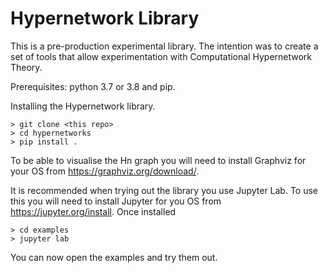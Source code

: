 # Hypernetwork Library

This is a pre-production experimental library.  The intention was to create a set of tools that allow experimentation with Computational Hypernetwork Theory.

Prerequisites: python 3.7 or 3.8 and pip.

Installing the Hypernetwork library.

    > git clone <this repo>
    > cd hypernetworks
    > pip install .

To be able to visualise the Hn graph you will need to install Graphviz for your OS from https://graphviz.org/download/.

It is recommended when trying out the library you use Jupyter Lab.  To use this you will need to install Jupyter for you OS from https://jupyter.org/install.  Once installed

    > cd examples
    > jupyter lab

You can now open the examples and try them out.